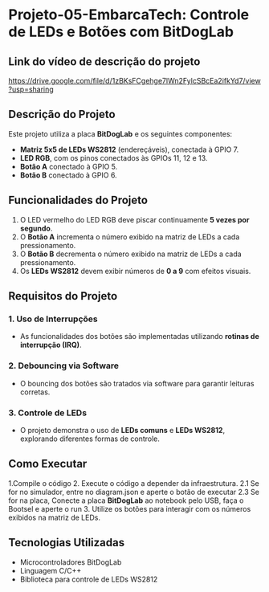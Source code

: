 # Projeto-05-EmbarcaTech: Controle de LEDs e Botões com BitDogLab

## Link do vídeo de descrição do projeto
https://drive.google.com/file/d/1zBKsFCgehge7lWn2FylcSBcEa2ifkYd7/view?usp=sharing

## Descrição do Projeto

Este projeto utiliza a placa **BitDogLab** e os seguintes componentes:

- **Matriz 5x5 de LEDs WS2812** (endereçáveis), conectada à GPIO 7.
- **LED RGB**, com os pinos conectados às GPIOs 11, 12 e 13.
- **Botão A** conectado à GPIO 5.
- **Botão B** conectado à GPIO 6.

## Funcionalidades do Projeto

1. O LED vermelho do LED RGB deve piscar continuamente **5 vezes por segundo**.
2. O **Botão A** incrementa o número exibido na matriz de LEDs a cada pressionamento.
3. O **Botão B** decrementa o número exibido na matriz de LEDs a cada pressionamento.
4. Os **LEDs WS2812** devem exibir números de **0 a 9** com efeitos visuais.

## Requisitos do Projeto

### 1. Uso de Interrupções

- As funcionalidades dos botões são implementadas utilizando **rotinas de interrupção (IRQ)**.

### 2. Debouncing via Software

- O bouncing dos botões são tratados via software para garantir leituras corretas.

### 3. Controle de LEDs

- O projeto demonstra o uso de **LEDs comuns** e **LEDs WS2812**, explorando diferentes formas de controle.

## Como Executar

1.Compile o código
2. Execute o código a depender da infraestrutura.
  2.1 Se for no simulador, entre no diagram.json e aperte o botão de executar
  2.3 Se for na placa, Conecte a placa **BitDogLab** ao notebook pelo USB, faça o Bootsel e
  aperte o run
3. Utilize os botões para interagir com os números exibidos na matriz de LEDs.

## Tecnologias Utilizadas

- Microcontroladores BitDogLab
- Linguagem C/C++
- Biblioteca para controle de LEDs WS2812
